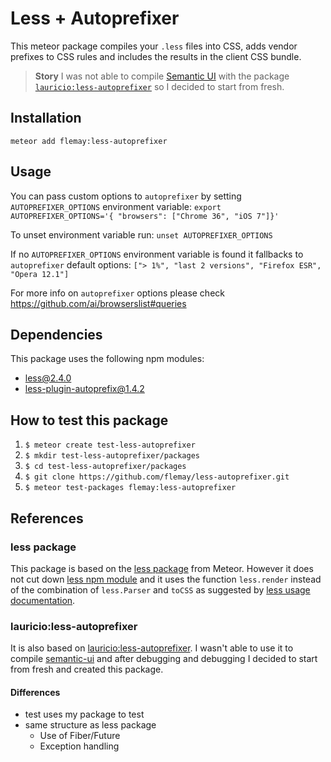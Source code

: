 Less + Autoprefixer
===================

This meteor package compiles your `.less` files into CSS, adds vendor prefixes to CSS rules and includes the results in the client CSS bundle.

> **Story** I was not able to compile [Semantic UI](http://semantic-ui.com/) with the package [`lauricio:less-autoprefixer`](https://atmospherejs.com/lauricio/less-autoprefixer) so I decided to start from fresh.

Installation
------------

    meteor add flemay:less-autoprefixer

Usage
-----

You can pass custom options to `autoprefixer` by setting `AUTOPREFIXER_OPTIONS` environment variable: `export AUTOPREFIXER_OPTIONS='{ "browsers": ["Chrome 36", "iOS 7"]}'`

To unset environment variable run: `unset AUTOPREFIXER_OPTIONS`

If no `AUTOPREFIXER_OPTIONS` environment variable is found it fallbacks to `autoprefixer` default options: `["> 1%", "last 2 versions", "Firefox ESR", "Opera 12.1"]`

For more info on `autoprefixer` options please check https://github.com/ai/browserslist#queries

Dependencies
------------

This package uses the following npm modules:

- [less@2.4.0](https://www.npmjs.com/package/less)
- [less-plugin-autoprefix@1.4.2](https://www.npmjs.com/package/less-plugin-autoprefix)

How to test this package
------------------------

1. `$ meteor create test-less-autoprefixer`
2. `$ mkdir test-less-autoprefixer/packages`
3. `$ cd test-less-autoprefixer/packages`
4. `$ git clone https://github.com/flemay/less-autoprefixer.git`
5. `$ meteor test-packages flemay:less-autoprefixer`

References
----------

### less package

This package is based on the [less package](https://github.com/meteor/meteor/tree/devel/packages/less) from Meteor. However it does not cut down [less npm module](https://www.npmjs.com/package/less) and it uses the function `less.render` instead of the combination of `less.Parser` and `toCSS` as suggested by [less usage documentation](http://lesscss.org/usage/#programmatic-usage).

### lauricio:less-autoprefixer

It is also based on [lauricio:less-autoprefixer]( https://atmospherejs.com/lauricio/less-autoprefixer). I wasn't able to use it to compile [semantic-ui](http://semantic-ui.com/) and after debugging and debugging I decided to start from fresh and created this package.

#### Differences

- test uses my package to test
- same structure as less package
  - Use of Fiber/Future
  - Exception handling
